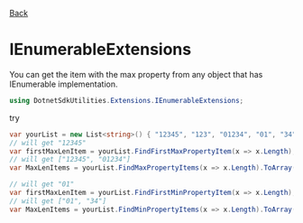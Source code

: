 [Back](https://github.com/twjackysu/DotnetSdkUtilities/blob/master/README.md)

# IEnumerableExtensions

You can get the item with the max property from any object that has IEnumerable implementation.
```csharp
using DotnetSdkUtilities.Extensions.IEnumerableExtensions;
```

try
```csharp
var yourList = new List<string>() { "12345", "123", "01234", "01", "34" };
// will get "12345"
var firstMaxLenItem = yourList.FindFirstMaxPropertyItem(x => x.Length);
// will get ["12345", "01234"]
var MaxLenItems = yourList.FindMaxPropertyItems(x => x.Length).ToArray();

// will get "01"
var firstMaxLenItem = yourList.FindFirstMinPropertyItem(x => x.Length);
// will get ["01", "34"]
var MaxLenItems = yourList.FindMinPropertyItems(x => x.Length).ToArray();
```

